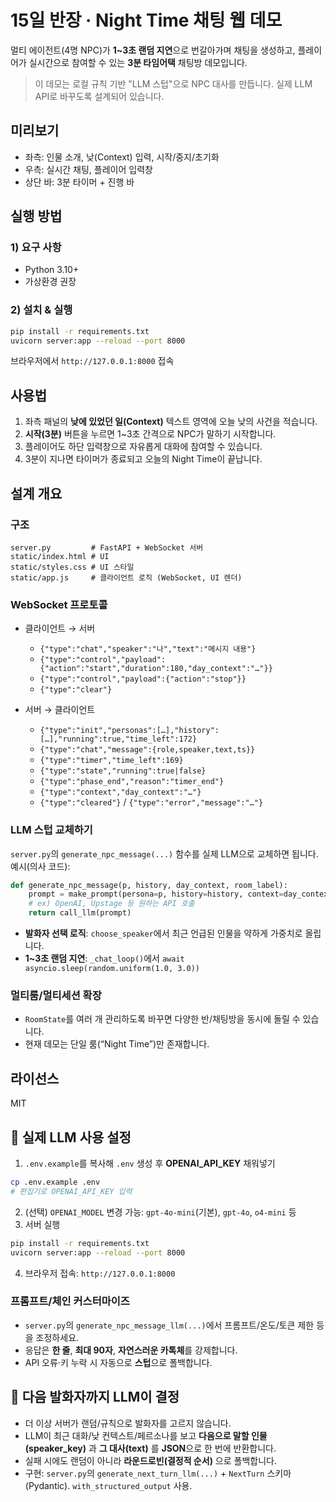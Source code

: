 # 15일 반장 · Night Time 채팅 웹 데모

멀티 에이전트(4명 NPC)가 **1~3초 랜덤 지연**으로 번갈아가며 채팅을 생성하고,
플레이어가 실시간으로 참여할 수 있는 **3분 타임어택** 채팅방 데모입니다.

> 이 데모는 로컬 규칙 기반 "LLM 스텁"으로 NPC 대사를 만듭니다. 실제 LLM API로 바꾸도록 설계되어 있습니다.

## 미리보기
- 좌측: 인물 소개, 낮(Context) 입력, 시작/중지/초기화
- 우측: 실시간 채팅, 플레이어 입력창
- 상단 바: 3분 타이머 + 진행 바

## 실행 방법

### 1) 요구 사항
- Python 3.10+
- 가상환경 권장

### 2) 설치 & 실행
```bash
pip install -r requirements.txt
uvicorn server:app --reload --port 8000
```
브라우저에서 `http://127.0.0.1:8000` 접속

## 사용법
1. 좌측 패널의 **낮에 있었던 일(Context)** 텍스트 영역에 오늘 낮의 사건을 적습니다.
2. **시작(3분)** 버튼을 누르면 1~3초 간격으로 NPC가 말하기 시작합니다.
3. 플레이어도 하단 입력창으로 자유롭게 대화에 참여할 수 있습니다.
4. 3분이 지나면 타이머가 종료되고 오늘의 Night Time이 끝납니다.

## 설계 개요

### 구조
```
server.py         # FastAPI + WebSocket 서버
static/index.html # UI
static/styles.css # UI 스타일
static/app.js     # 클라이언트 로직 (WebSocket, UI 렌더)
```

### WebSocket 프로토콜
- 클라이언트 → 서버
  - `{"type":"chat","speaker":"나","text":"메시지 내용"}`
  - `{"type":"control","payload":{"action":"start","duration":180,"day_context":"…"}}`
  - `{"type":"control","payload":{"action":"stop"}}`
  - `{"type":"clear"}`

- 서버 → 클라이언트
  - `{"type":"init","personas":[…],"history":[…],"running":true,"time_left":172}`
  - `{"type":"chat","message":{role,speaker,text,ts}}`
  - `{"type":"timer","time_left":169}`
  - `{"type":"state","running":true|false}`
  - `{"type":"phase_end","reason":"timer_end"}`
  - `{"type":"context","day_context":"…"}`
  - `{"type":"cleared"}` / `{"type":"error","message":"…"}`

### LLM 스텁 교체하기
`server.py`의 `generate_npc_message(...)` 함수를 실제 LLM으로 교체하면 됩니다.
예시(의사 코드):
```python
def generate_npc_message(p, history, day_context, room_label):
    prompt = make_prompt(persona=p, history=history, context=day_context, room=room_label)
    # ex) OpenAI, Upstage 등 원하는 API 호출
    return call_llm(prompt)
```
- **발화자 선택 로직**: `choose_speaker`에서 최근 언급된 인물을 약하게 가중치로 올립니다.
- **1~3초 랜덤 지연**: `_chat_loop()`에서 `await asyncio.sleep(random.uniform(1.0, 3.0))`

### 멀티룸/멀티세션 확장
- `RoomState`를 여러 개 관리하도록 바꾸면 다양한 반/채팅방을 동시에 돌릴 수 있습니다.
- 현재 데모는 단일 룸(“Night Time”)만 존재합니다.

## 라이선스
MIT


## 🔌 실제 LLM 사용 설정


1) `.env.example`를 복사해 `.env` 생성 후 **OPENAI_API_KEY** 채워넣기
```bash
cp .env.example .env
# 편집기로 OPENAI_API_KEY 입력
```
2) (선택) `OPENAI_MODEL` 변경 가능: `gpt-4o-mini`(기본), `gpt-4o`, `o4-mini` 등
3) 서버 실행
```bash
pip install -r requirements.txt
uvicorn server:app --reload --port 8000
```
4) 브라우저 접속: `http://127.0.0.1:8000`

### 프롬프트/체인 커스터마이즈
- `server.py`의 `generate_npc_message_llm(...)`에서 프롬프트/온도/토큰 제한 등을 조정하세요.
- 응답은 **한 줄**, **최대 90자**, **자연스러운 카톡체**를 강제합니다.
- API 오류·키 누락 시 자동으로 **스텁**으로 폴백합니다.


## 🤖 다음 발화자까지 LLM이 결정

- 더 이상 서버가 랜덤/규칙으로 발화자를 고르지 않습니다.
- LLM이 최근 대화/낮 컨텍스트/페르소나를 보고 **다음으로 말할 인물(speaker_key)** 과 **그 대사(text)** 를 **JSON**으로 한 번에 반환합니다.
- 실패 시에도 랜덤이 아니라 **라운드로빈(결정적 순서)** 으로 폴백합니다.
- 구현: `server.py`의 `generate_next_turn_llm(...)` + `NextTurn` 스키마(Pydantic). `with_structured_output` 사용.
